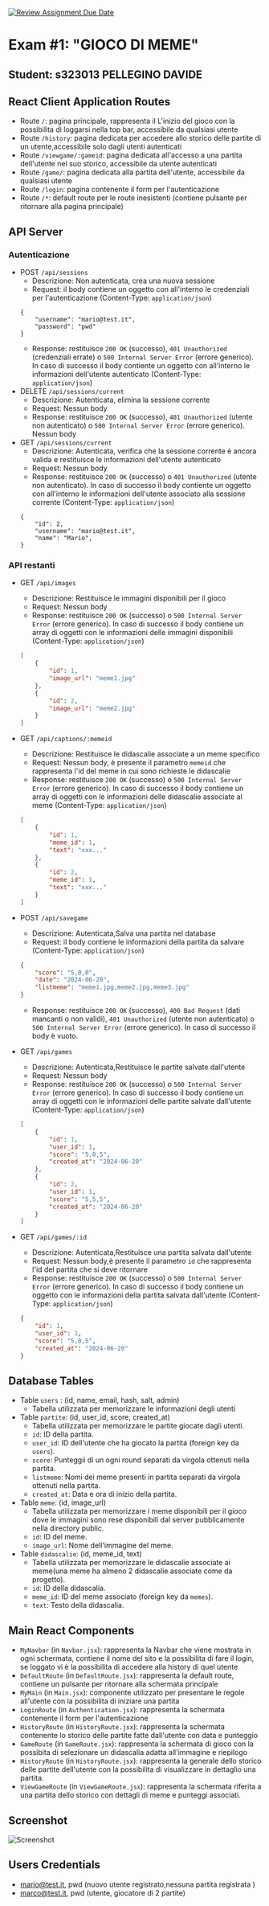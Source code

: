 [![Review Assignment Due Date](https://classroom.github.com/assets/deadline-readme-button-24ddc0f5d75046c5622901739e7c5dd533143b0c8e959d652212380cedb1ea36.svg)](https://classroom.github.com/a/J0Dv0VMM)
# Exam #1: "GIOCO DI MEME"
## Student: s323013 PELLEGINO DAVIDE

## React Client Application Routes

- Route `/`: pagina principale, rappresenta il L'inizio del gioco con la possibilita di loggarsi nella top bar, accessibile da qualsiasi utente
- Route `/history`: pagina dedicata per accedere allo storico delle partite di un utente,accessibile solo dagli utenti autenticati
- Route `/viewgame/:gameid`: pagina dedicata all'accesso a una partita dell'utente nel suo storico, accessibile da utente autenticati
- Route `/game/`: pagina dedicata alla partita dell'utente, accessibile da qualsiasi utente
- Route `/login`:  pagina contenente il form per l'autenticazione
- Route `/*`: default route per le route inesistenti (contiene pulsante per ritornare alla pagina principale)

## API Server

### Autenticazione

- POST `/api/sessions`
  - Descrizione: Non autenticata, crea una nuova sessione
  - Request: il body contiene un oggetto con all'interno le credenziali per l'autenticazione (Content-Type: `application/json`)
  ```
  {
      "username": "mario@test.it",
      "password": "pwd"
  }
  ```
  - Response: restituisce `200 OK` (successo), `401 Unauthorized` (credenziali errate) o `500 Internal Server Error` (errore generico). In caso di successo il body contiente un oggetto con all'interno le informazioni dell'utente autenticato (Content-Type: `application/json`) 
- DELETE `/api/sessions/current`
  - Descrizione: Autenticata, elimina la sessione corrente
  - Request: Nessun body
  - Response: restituisce `200 OK` (successo), `401 Unauthorized` (utente non autenticato) o `500 Internal Server Error` (errore generico). Nessun body
- GET `/api/sessions/current`
  - Descrizione: Autenticata, verifica che la sessione corrente è ancora valida e restituisce le informazioni dell'utente autenticato
  - Request: Nessun body
  - Response: restituisce `200 OK` (successo) o `401 Unauthorized` (utente non autenticato). In caso di successo il body contiente un oggetto con all'interno le informazioni dell'utente associato alla sessione corrente (Content-Type: `application/json`)
  ```
  {
      "id": 2,
      "username": "mario@test.it",
      "name": "Mario",
  }
  ```
### API restanti

- GET `/api/images`
  - Descrizione: Restituisce le immagini disponibili per il gioco
  - Request: Nessun body
  - Response: restituisce `200 OK` (successo) o `500 Internal Server Error` (errore generico). In caso di successo il body contiene un array di oggetti con le informazioni delle immagini disponibili (Content-Type: `application/json`)
  ```json
  [
      {
          "id": 1,
          "image_url": "meme1.jpg"
      },
      {
          "id": 2,
          "image_url": "meme2.jpg"
      }
  ]
  ```

- GET `/api/captions/:memeid`
  - Descrizione: Restituisce le didascalie associate a un meme specifico
  - Request: Nessun body, è presente il parametro `memeid` che rappresenta l'id del meme in cui sono richieste le didascalie
  - Response: restituisce `200 OK` (successo) o `500 Internal Server Error` (errore generico). In caso di successo il body contiene un array di oggetti con le informazioni delle didascalie associate al meme (Content-Type: `application/json`)
  ```json
  [
      {
          "id": 1,
          "meme_id": 1,
          "text": "xxx..."
      },
      {
          "id": 2,
          "meme_id": 1,
          "text": "xxx..."
      }
  ]
  ```

- POST `/api/savegame`
  - Descrizione: Autenticata,Salva una partita nel database
  - Request: il body contiene le informazioni della partita da salvare (Content-Type: `application/json`)
  ```json
  {
      "score": "5,0,0",
      "date": "2024-06-20",
      "listmeme": "meme1.jpg,meme2.jpg,meme3.jpg"
  }
  ```
  - Response: restituisce `200 OK` (successo), `400 Bad Request` (dati mancanti o non validi), `401 Unauthorized` (utente non autenticato) o `500 Internal Server Error` (errore generico). In caso di successo il body è vuoto.

- GET `/api/games`
  - Descrizione: Autenticata,Restituisce le partite salvate dall'utente
  - Request: Nessun body
  - Response: restituisce `200 OK` (successo) o `500 Internal Server Error` (errore generico). In caso di successo il body contiene un array di oggetti con le informazioni delle partite salvate dall'utente (Content-Type: `application/json`)
  ```json
  [
      {
          "id": 1,
          "user_id": 1,
          "score": "5,0,5",
          "created_at": "2024-06-20"
      },
      {
          "id": 2,
          "user_id": 1,
          "score": "5,5,5",
          "created_at": "2024-06-20"
      }
  ]
  ```

- GET `/api/games/:id`
  - Descrizione: Autenticata,Restituisce una partita salvata dall'utente
  - Request: Nessun body,è presente il parametro `id` che rappresenta l'id del partita che si deve ritornare
  - Response: restituisce `200 OK` (successo) o `500 Internal Server Error` (errore generico). In caso di successo il body contiene un oggetto con le informazioni della partita salvata dall'utente (Content-Type: `application/json`)
  ```json
  {
      "id": 1,
      "user_id": 1,
      "score": "5,0,5",
      "created_at": "2024-06-20"
  }
  ```

## Database Tables

- Table `users` : (id, name, email, hash, salt, admin)
  - Tabella utilizzata per memorizzare le informazioni degli utenti
- Table `partite`: (id, user_id, score, created_at)
  - Tabella utilizzata per memorizzare le partite giocate dagli utenti.
  - `id`: ID della partita.
  - `user_id`: ID dell'utente che ha giocato la partita (foreign key da `users`).
  - `score`: Punteggii di un ogni round separati da virgola ottenuti nella partita.
  - `listmeme`: Nomi dei meme presenti in partita separati da virgola ottenuti nella partita.
  - `created_at`: Data e ora di inizio della partita.
- Table `meme`: (id, image_url)
  - Tabella utilizzata per memorizzare i meme disponibili per il gioco dove le immagini sono rese disponibili dal server pubblicamente nella directory public.
  - `id`: ID del meme.
  - `image_url`: Nome dell'immagine del meme.
- Table `didascalie`: (id, meme_id, text)
  - Tabella utilizzata per memorizzare le didascalie associate ai meme(una meme ha almeno 2 didascalie associate come da progetto).
  - `id`: ID della didascalia.
  - `meme_id`: ID del meme associato (foreign key da `memes`).
  - `text`: Testo della didascalia.

## Main React Components

- `MyNavbar` (in `Navbar.jsx`): rappresenta la Navbar che viene mostrata in ogni schermata, contiene il nome del sito e la possibilita di fare il login, se loggato vi è la possibilita di accedere alla history di quel utente
- `DefaultRoute` (in `DefaultRoute.jsx`): rappresenta la default route, contiene un pulsante per ritornare alla schermata principale 
- `MyMain` (in `Main.jsx`): componente utilizzato per presentare le regole all'utente con la possibilita di iniziare una partita  
- `LoginRoute` (in `Authentication.jsx`): rappresenta la schermata contenente il form per l'autenticazione
- `HistoryRoute` (in `HistoryRoute.jsx`): rappresenta la schermata contenente lo storico delle partite fatte dall'utente con data e punteggio 
- `GameRoute` (in `GameRoute.jsx`): rappresenta la schermata di gioco con la possibita di selezionare un didascalia adatta all'immagine e riepilogo
- `HistoryRoute` (in `HistoryRoute.jsx`): rappresenta la generale dello storico delle partite dell'utente con la possibilita di visualizzare in dettaglio una partita.
- `ViewGameRoute` (in `ViewGameRoute.jsx`): rappresenta la schermata riferita a una partita dello storico con dettagli di meme e punteggi associati.

## Screenshot

![Screenshot](./img/screenshot.jpg)

## Users Credentials

- mario@test.it, pwd (nuovo utente registrato,nessuna partita registrata )
- marco@test.it, pwd (utente, giocatore di 2 partite)
